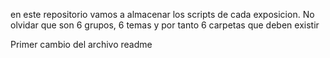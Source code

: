 en este repositorio vamos a almacenar los scripts de cada exposicion.
No olvidar que son 6 grupos, 6 temas y por tanto 6 carpetas que deben existir

Primer cambio del archivo readme